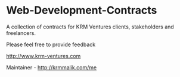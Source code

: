 Web-Development-Contracts
=========================

A collection of contracts for KRM Ventures clients, stakeholders and freelancers.

Please feel free to provide feedback

http://www.krm-ventures.com

Maintainer - http://krmmalik.com/me
